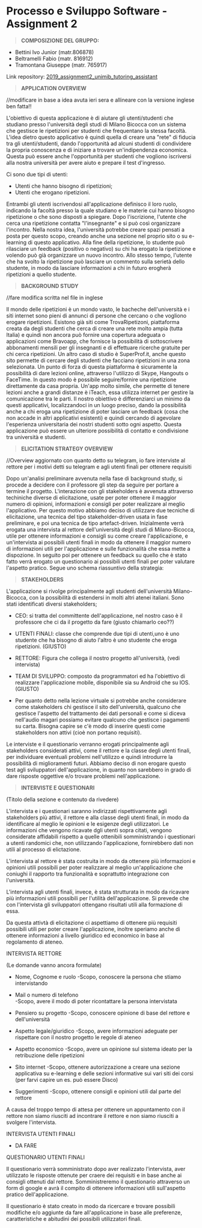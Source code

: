 # Processo e Sviluppo Software - Assignment 2


> **COMPOSIZIONE DEL GRUPPO:** 

* Bettini Ivo Junior (matr.806878)
* Beltramelli Fabio (matr. 816912)
* Tramontana Giuseppe (matr. 765917)

Link repository: [2019_assignment2_unimib_tutoring_assistant](https://gitlab.com/i.bettini/2019_assignment2_unimib_tutoring_assistant)

> **APPLICATION OVERVIEW**

//modificare in base a idea avuta ieri sera e allineare con la versione inglese ben fatta!!


L'obiettivo di questa applicazione è di aiutare gli utenti/studenti che studiano presso
l'università degli studi di Milano Bicocca con un sistema che gestisce le ripetizioni per
studenti che frequentano la stessa facoltà.
L'idea dietro questo applicativo è quindi quella di creare una "rete" di fiducia tra gli 
utenti/studenti, dando l'opportunità ad alcuni studenti di condividere la propria conoscenza
e di iniziare a trovare un'indipendenza economica.
Questa può essere anche l'opportunità per studenti che vogliono iscriversi alla nostra università
per avere aiuto e prepare il test d'ingresso.

Ci sono due tipi di utenti:
*  Utenti che hanno bisogno di ripetizioni;
*  Utenti che erogano ripetizioni.

Entrambi gli utenti iscrivendosi all'applicazione definisco il loro ruolo, indicando la facoltà
presso la quale studiano e le materie cui hanno bisogno ripetizione o che sono disposti a spiegare.
Dopo l'iscrizione, l'utente che cerca una ripetizione contatta "l'insegnante" e si può così 
organizzare l'incontro.
Nella nostra idea, l'università potrebbe creare spazi pensati a posta per questo scopo, creando 
anche una sezione nel proprio sito o su e-learning di questo applicativo.
Alla fine della ripetizione, lo studente può rilasciare un feedback (positivo o negativo) su chi 
ha erogato la ripetizione e volendo può già organizzare un nuovo incontro.
Allo stesso tempo, l'utente che ha svolto la ripetizione può lasciare un commento sulla serietà 
dello studente, in modo da lasciare informazioni a chi in futuro erogherà ripetizioni a quello 
studente.

> **BACKGROUND STUDY**

//fare modifica scritta nel file in inglese


Il mondo delle ripetizioni è un mondo vasto, le bacheche dell'università e i siti internet sono 
pieni di annunci di persone che cercano o che vogliono erogare ripetizioni. 
Esistono già siti come TrovaRipetizoni, piattaforma creata da degli studenti che cerca di creare una 
rete molto ampia (tutta Italia) e quindi non ancora può fornire una copertura adeguata o applicazioni 
come  Bravoapp, che fornisce la possibilità di sottoscrivere abbonamenti mensili per gli insegnanti 
e di effettuare ricerche gratuite per chi cerca ripetizioni.
Un altro caso di studio è SuperProf.it, anche questo sito permette di cercare degli studenti 
che facciano ripetizioni in una zona selezionata. Un punto di forza di questa piattaforma è sicuramente
la possibilità di dare lezioni online, attraverso l'utilizzo di Skype, Hangouts o FaceTime. In
questo modo è possibile seguire/fornire una ripetizione direttamente da casa propria. 
Un'app molto simile, che permette di tenere lezioni anche a grandi distanze è iTeach, essa utilizza
internet per gestire la comunicazione tra le parti.
Il nostro obiettivo è differenziarci un minimo da questi applicativi, localizzandoci in un luogo 
preciso, dando la possibilità anche a chi eroga una ripetizione di poter lasciare un feedback (cosa
che non accade in altri applicativi esistenti) e quindi cercando di agevolare l'esperienza 
universitaria dei nostri studenti sotto ogni aspetto. 
Questa applicazione può essere un ulteriore possibilità di contatto e condivisione tra università 
e studenti.

> **ELICITATION STRATEGY OVERVIEW**

//Overview aggiornato con quanto detto su telegram, io fare interviste al rettore per i motivi detti su telegram 
e agli utenti finali per ottenere requisiti


Dopo un'analisi preliminare avvenuta nella fase di background study, si procede a decidere con il 
professore gli step da seguire per portare a termine il progetto.
L'interazione con gli stakeholders è avvenuta attraverso techiniche diverse di elicitazione, usate
per poter ottenere il maggior numero di opinioni, informazioni e consigli per poter realizzare al meglio
l'applicativo.
Per questo motivo abbiamo deciso di utilizzare due tecniche di elicitazione, una tecnica del tipo 
stakeholder-driven usata in fase preliminare, e poi una tecnica de tipo artefact-driven.
Inizialmente verrà erogata una intervista al rettore dell'università degli studi di Milano-Bicocca, utile
per ottenere informazioni e consigli su come creare l'applicazione, e un'intervista ai possibili utenti 
finali in modo da ottenere il maggior numero di informazioni utili per l'applicazione e sulle 
funzionalità che essa mette a dispozione. 
In seguito poi per ottenere un feedback su quello che è stato fatto verrà erogato un questionario ai 
possibili utenti finali per poter valutare l'aspetto pratico.
Segue uno schema riassuntivo della strategia:

> **STAKEHOLDERS**

L'applicazione si rivolge principalmente agli studenti dell'università Milano-Bicocca,
con la possibilità di estendersi in molti altri atenei italiani.
Sono stati identificati diversi stakeholders;

* CEO: si tratta del committente dell'applicazione, nel nostro caso è il professore che ci da 
il progetto da fare (giusto chiamarlo ceo??)

* UTENTI FINALI: classe che comprende due tipi di utenti,uno è uno studente che ha bisogno 
di aiuto l'altro è uno studente che eroga ripetizioni. (GIUSTO)

* RETTORE: Figura che collega il nostro progetto all'università, (vedi intervista)

* TEAM DI SVILUPPO: composto da programmatori ed ha l'obiettivo di realizzare l'applicazione mobile,
disponibile sia su Android che su IOS.  (GIUSTO)

* Per quanto detto nella lezione virtuale si potrebbe anche considerare come stakeholders chi gestisce 
il sito dell'università, qualcuno che gestisce l'aspetto del trattamento dei dati personali e come si diceva 
nell'audio magari possiamo evitare qualcuno che gestisce i pagamenti su carta. Bisogna capire se c'è modo
di inserire questi come stakeholders non attivi (cioè non portano requisiti).

Le interviste e il questionario verranno erogati principalmente agli stakeholders considerati attivi, come il 
rettore e la classe degli utenti finali, per individuare eventuali problemi nell'utilizzo e quindi introdurre 
la possibilità di miglioramenti futuri.
Abbiamo deciso di non erogare questo test agli sviluppatori dell'applicazione, in quanto non sarebbero 
in grado di dare risposte oggettive e/o trovare problemi nell'applicazione.

> **INTERVISTE E QUESTIONARI**

(Titolo della sezione e contenuto da rivedere)

L'intervista e i questionari saranno indirizzati rispettivamente agli stakeholders più attivi,
il rettore e alla classe degli utenti finali, in modo da identificare al meglio le opinioni e 
le esigenze degli utilizzatori.
Le informazioni che vengono ricavate  dgli utenti sopra citati, vengono considerate affidabili 
rispetto a quelle ottenibili somministrando i questionari a utenti randomici che, non utilizzando
l'applicazione, fornirebbero dati non utili al processo di elictazione.

L'intervista al rettore è stata costruita in modo da ottenere più informazioni e opinioni utili possibili
per poter realizzare al meglio un'applicazione che coniughi il rapporto tra funzionalità e soprattutto 
integrazione con l'università.

L'intervista agli utenti finali, invece, è stata strutturata in modo da ricavare più informazioni utili 
possibili per l'utilità dell'applicazione. Si prevede che con l'intervista gli sviluppatori ottengano 
risultati utili alla formazione di essa.

Da questa attivtà di elicitazione ci aspettiamo di ottenere più requisiti possibili utili per poter creare
l'applicazione, inoltre speriamo anche di ottenere informazioni a livello giuridico ed economico in base 
al regolamento di ateneo.

INTERVISTA RETTORE

(Le domande vanno ancora formulate)

* Nome, Cognome e ruolo
    -Scopo, conoscere la persona che stiamo intervistando

* Mail o numero di telefono   
    -Scopo, avere il modo di poter ricontattare la persona intervistata

* Pensiero su progetto
    -Scopo, conoscere opinione di base del rettore e dell'università

* Aspetto legale/giuridico
    -Scopo, avere informazioni adeguate per rispettare con il nostro progetto le regole di ateneo

* Aspetto economico
    -Scopo, avere un opinione sul sistema ideato per la retribuzione delle ripetizioni

* Sito internet
    -Scopo, ottenere autorizzazione a creare una sezione applicativa su e-learning e delle sezioni informative 
    sui vari siti dei corsi (per farvi capire un es. può essere Disco)

* Suggerimenti
    -Scopo, ottenere consigli e opinioni utili dal parte del rettore 

A causa del troppo tempo di attesa per ottenere un appuntamento con il rettore non siamo riusciti ad incontrare 
il rettore e non siamo riusciti a svolgere l'intervista. 

INTERVISTA UTENTI FINALI

* DA FARE

QUESTIONARIO UTENTI FINALI 

Il questionario verrà somministrato dopo aver realizzato l'intervista, aver utilizzato le risposte ottenute per craere 
dei requisiti e in base anche ai consigli ottenuti dal rettore. 
Somministreremo il questionario attraverso un form di google e avrà il compito di ottenere informazioni utili 
sull'aspetto pratico dell'applicazione.

Il questionario è stato creato in modo da ricercare e trovare possibili modifiche e/o aggiunte da fare 
all'applicazione in base alle preferenze, caratteristiche e abitudini dei possibili utilizzatori finali.


